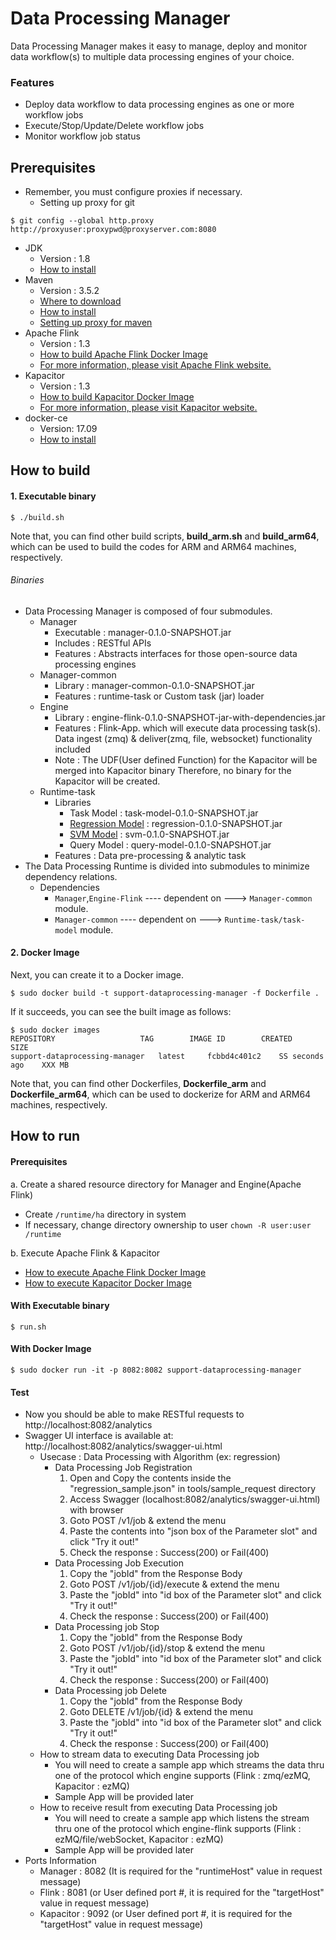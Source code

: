 Data Processing Manager
================================

Data Processing Manager makes it easy to manage, deploy and monitor data workflow(s) to multiple data processing engines of your choice.


### Features
  - Deploy data workflow to data processing engines as one or more workflow jobs
  - Execute/Stop/Update/Delete workflow jobs
  - Monitor workflow job status
 
## Prerequisites ##
- Remember, you must configure proxies if necessary.
  - Setting up proxy for git
```shell
$ git config --global http.proxy http://proxyuser:proxypwd@proxyserver.com:8080
```
- JDK
  - Version : 1.8
  - [How to install](https://docs.oracle.com/javase/8/docs/technotes/guides/install/linux_jdk.html)
- Maven
  - Version : 3.5.2
  - [Where to download](https://maven.apache.org/download.cgi)
  - [How to install](https://maven.apache.org/install.html)
  - [Setting up proxy for maven](https://maven.apache.org/guides/mini/guide-proxies.html)
- Apache Flink
  - Version : 1.3
  - [How to build Apache Flink Docker Image](engine/engine-flink/README.md)
  - [For more information, please visit Apache Flink website.](https://flink.apache.org)
- Kapacitor
  - Version : 1.3
  - [How to build Kapacitor Docker Image](engine/engine-kapacitor/README.md)
  - [For more information, please visit Kapacitor website.](https://docs.influxdata.com/kapacitor/v1.4/introduction/installation/)
- docker-ce
  - Version: 17.09
  - [How to install](https://docs.docker.com/engine/installation/linux/docker-ce/ubuntu/)

## How to build  ##
#### 1. Executable binary ####
```shell
$ ./build.sh
```
Note that, you can find other build scripts, **build_arm.sh** and **build_arm64**, which can be used to build the codes for ARM and ARM64 machines, respectively.

###### Binaries ######
- Data Processing Manager is composed of four submodules.
  - Manager
     - Executable : manager-0.1.0-SNAPSHOT.jar
     - Includes : RESTful APIs
     - Features : Abstracts interfaces for those open-source data processing engines
  - Manager-common
     - Library : manager-common-0.1.0-SNAPSHOT.jar
     - Features : runtime-task or Custom task (jar) loader
  - Engine
     - Library : engine-flink-0.1.0-SNAPSHOT-jar-with-dependencies.jar
     - Features : Flink-App. which will execute data processing task(s).
                  Data ingest (zmq) & deliver(zmq, file, websocket) functionality included
     - Note : The UDF(User defined Function) for the Kapacitor will be merged into Kapacitor binary
              Therefore, no binary for the Kapacitor will be created.
  - Runtime-task
     - Libraries
       - Task Model : task-model-0.1.0-SNAPSHOT.jar
       - [Regression Model](runtime-task/Regression/readme.md) : regression-0.1.0-SNAPSHOT.jar
       - [SVM Model](runtime-task/SVMModel/readme.md) : svm-0.1.0-SNAPSHOT.jar
       - Query Model : query-model-0.1.0-SNAPSHOT.jar
     - Features : Data pre-processing & analytic task
- The Data Processing Runtime is divided into submodules to minimize dependency relations.
  - Dependencies
    - `Manager`,`Engine-Flink` ---- dependent on ---> `Manager-common` module.
    - `Manager-common`         ---- dependent on ---> `Runtime-task/task-model` module.


#### 2. Docker Image ####
Next, you can create it to a Docker image.
```shell
$ sudo docker build -t support-dataprocessing-manager -f Dockerfile .
```
If it succeeds, you can see the built image as follows:
```shell
$ sudo docker images
REPOSITORY                   TAG        IMAGE ID        CREATED           SIZE
support-dataprocessing-manager   latest     fcbbd4c401c2    SS seconds ago    XXX MB
```
Note that, you can find other Dockerfiles, **Dockerfile_arm** and **Dockerfile_arm64**, which can be used to dockerize for ARM and ARM64 machines, respectively.

## How to run  ##
#### Prerequisites ####
a. Create a shared resource directory for Manager and Engine(Apache Flink)
  - Create `/runtime/ha` directory in system
  - If necessary, change directory ownership to user `chown -R user:user /runtime`

b. Execute Apache Flink & Kapacitor
  - [How to execute Apache Flink Docker Image](engine/engine-flink/README.md)
  - [How to execute Kapacitor Docker Image](engine/engine-kapacitor/README.md)  

#### With Executable binary ####
```shell
$ run.sh    
```

#### With Docker Image ####
```shell
$ sudo docker run -it -p 8082:8082 support-dataprocessing-manager
```

#### Test ####
- Now you should be able to make RESTful requests to http://localhost:8082/analytics
- Swagger UI interface is available at: http://localhost:8082/analytics/swagger-ui.html
  - Usecase : Data Processing with Algorithm (ex: regression)
    - Data Processing Job Registration
      1. Open and Copy the contents inside the "regression_sample.json" in tools/sample_request directory
      2. Access Swagger (localhost:8082/analytics/swagger-ui.html) with browser
      3. Goto POST /v1/job & extend the menu
      4. Paste the contents into "json box of the Parameter slot" and click "Try it out!"
      5. Check the response : Success(200) or Fail(400)
    - Data Processing Job Execution
      1. Copy the "jobId" from the Response Body
      2. Goto POST /v1/job/{id}/execute & extend the menu
      3. Paste the "jobId" into "id box of the Parameter slot" and click "Try it out!"
      4. Check the response : Success(200) or Fail(400)
    - Data Processing job Stop
      1. Copy the "jobId" from the Response Body
      2. Goto POST /v1/job/{id}/stop & extend the menu
      3. Paste the "jobId" into "id box of the Parameter slot" and click "Try it out!"
      4. Check the response : Success(200) or Fail(400)
    - Data Processing job Delete
      1. Copy the "jobId" from the Response Body
      2. Goto DELETE /v1/job/{id} & extend the menu
      3. Paste the "jobId" into "id box of the Parameter slot" and click "Try it out!"
      4. Check the response : Success(200) or Fail(400)
  - How to stream data to executing Data Processing job
    - You will need to create a sample app which streams the data thru one of the protocol
      which engine supports (Flink : zmq/ezMQ, Kapacitor : ezMQ)
    - Sample App will be provided later
  - How to receive result from executing Data Processing job
    - You will need to create a sample app which listens the stream thru one of the protocol
      which engine-flink supports (Flink : ezMQ/file/webSocket, Kapacitor : ezMQ)
    - Sample App will be provided later
- Ports Information
  - Manager : 8082 (It is required for the "runtimeHost" value in request message)
  - Flink : 8081 (or User defined port #, it is required for the "targetHost" value in request message)
  - Kapacitor : 9092 (or User defined port #, it is required for the "targetHost" value in request message)
